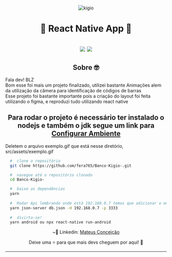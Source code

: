 <p align="center">
<img alt="kigio" src="https://github.com/fera765/Banco-Kigio-/blob/master/src/assets/exemplo.gif" />
</p>
<h1 align="center">
  🚀 React Native App 🚀
  <p align="center">
  <img src="https://img.shields.io/badge/tech-front--end-green" />

  <a href="https://reactjs.org/">
    <img src="https://img.shields.io/badge/framework-reactnative-blue" />
  </a>
  </p>
</h1>
<h2 align="center">
  Sobre 🤓
</h2>

<p>
  Fala dev! BLZ<br />
  Bom esse foi mais um projeto finalizado, utilizei bastante Animações alem da utilização da câmera para identificação de códigos de barras<br />
  Esse projeto foi bastante importante pois a criação do layout foi feita utilizando o figma, e reproduzi tudo utilizando react native
</p>

<h2 align="center">
  Para rodar o projeto é necessário ter instalado o nodejs e também o jdk segue um link para <a href="https://react-native.rocketseat.dev">Configurar Ambiente</a>
</h2>

<p>Deletem o arquivo exemplo.gif que está nesse diretório, src/assets/exemplo.gif</>

```bash
  #  clone o repositório
  git clone https://github.com/fera765/Banco-Kigio-.git

  #  navegue até o repositório clonado
  cd Banco-Kigio-

  #  baixe as dependências
  yarn
  
  #  Rodar Api lembrando onde está 192.168.0.7 temos que adicionar o endereço ip da sua maquinha na rede, tambem alterar o arquivo dentro de src/services/api.ts 
  yarn json-server db.json -H 192.168.0.7 -p 3333
  
  #  divirta-se!
  yarn android ou npx react-native run-android
```
<p align="center">
  ~💜  Linkedin: <a href="https://www.linkedin.com/in/lord775/">Mateus Conceição</a>
</p>

<p align="center">
  Deixe uma ⭐ para que mais devs cheguem por aqui! 🚀
</p>

<hr>
